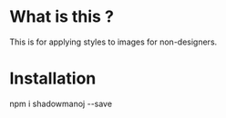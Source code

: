 # What is this ?
This is for applying styles to images for non-designers.

# Installation
npm i shadowmanoj --save

